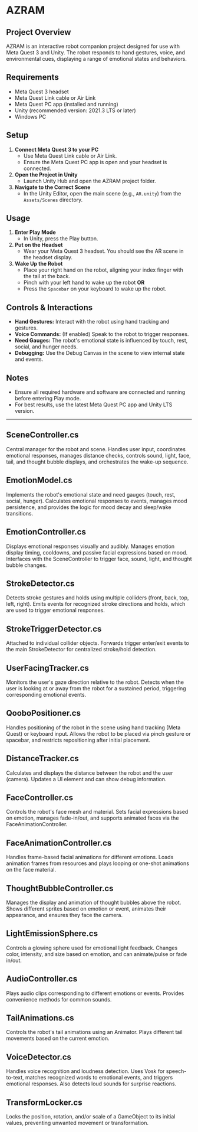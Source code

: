 # AZRAM

## Project Overview
AZRAM is an interactive robot companion project designed for use with Meta Quest 3 and Unity. The robot responds to hand gestures, voice, and environmental cues, displaying a range of emotional states and behaviors.

## Requirements
- Meta Quest 3 headset
- Meta Quest Link cable or Air Link
- Meta Quest PC app (installed and running)
- Unity (recommended version: 2021.3 LTS or later)
- Windows PC

## Setup
1. **Connect Meta Quest 3 to your PC**
   - Use Meta Quest Link cable or Air Link.
   - Ensure the Meta Quest PC app is open and your headset is connected.
2. **Open the Project in Unity**
   - Launch Unity Hub and open the AZRAM project folder.
3. **Navigate to the Correct Scene**
   - In the Unity Editor, open the main scene (e.g., `AR.unity`) from the `Assets/Scenes` directory.

## Usage
1. **Enter Play Mode**
   - In Unity, press the Play button.
2. **Put on the Headset**
   - Wear your Meta Quest 3 headset. You should see the AR scene in the headset display.
3. **Wake Up the Robot**
   - Place your right hand on the robot, aligning your index finger with the tail at the back.
   - Pinch with your left hand to wake up the robot **OR**
   - Press the `Spacebar` on your keyboard to wake up the robot.

## Controls & Interactions
- **Hand Gestures:** Interact with the robot using hand tracking and gestures.
- **Voice Commands:** (If enabled) Speak to the robot to trigger responses.
- **Need Gauges:** The robot's emotional state is influenced by touch, rest, social, and hunger needs.
- **Debugging:** Use the Debug Canvas in the scene to view internal state and events.

## Notes
- Ensure all required hardware and software are connected and running before entering Play mode.
- For best results, use the latest Meta Quest PC app and Unity LTS version.

---
## SceneController.cs
Central manager for the robot and scene. Handles user input, coordinates emotional responses, manages distance checks, controls sound, light, face, tail, and thought bubble displays, and orchestrates the wake-up sequence.

## EmotionModel.cs
Implements the robot's emotional state and need gauges (touch, rest, social, hunger). Calculates emotional responses to events, manages mood persistence, and provides the logic for mood decay and sleep/wake transitions.

## EmotionController.cs
Displays emotional responses visually and audibly. Manages emotion display timing, cooldowns, and passive facial expressions based on mood. Interfaces with the SceneController to trigger face, sound, light, and thought bubble changes.

## StrokeDetector.cs
Detects stroke gestures and holds using multiple colliders (front, back, top, left, right). Emits events for recognized stroke directions and holds, which are used to trigger emotional responses.

## StrokeTriggerDetector.cs
Attached to individual collider objects. Forwards trigger enter/exit events to the main StrokeDetector for centralized stroke/hold detection.

## UserFacingTracker.cs
Monitors the user's gaze direction relative to the robot. Detects when the user is looking at or away from the robot for a sustained period, triggering corresponding emotional events.

## QooboPositioner.cs
Handles positioning of the robot in the scene using hand tracking (Meta Quest) or keyboard input. Allows the robot to be placed via pinch gesture or spacebar, and restricts repositioning after initial placement.

## DistanceTracker.cs
Calculates and displays the distance between the robot and the user (camera). Updates a UI element and can show debug information.

## FaceController.cs
Controls the robot's face mesh and material. Sets facial expressions based on emotion, manages fade-in/out, and supports animated faces via the FaceAnimationController.

## FaceAnimationController.cs
Handles frame-based facial animations for different emotions. Loads animation frames from resources and plays looping or one-shot animations on the face material.

## ThoughtBubbleController.cs
Manages the display and animation of thought bubbles above the robot. Shows different sprites based on emotion or event, animates their appearance, and ensures they face the camera.

## LightEmissionSphere.cs
Controls a glowing sphere used for emotional light feedback. Changes color, intensity, and size based on emotion, and can animate/pulse or fade in/out.

## AudioController.cs
Plays audio clips corresponding to different emotions or events. Provides convenience methods for common sounds.

## TailAnimations.cs
Controls the robot's tail animations using an Animator. Plays different tail movements based on the current emotion.

## VoiceDetector.cs
Handles voice recognition and loudness detection. Uses Vosk for speech-to-text, matches recognized words to emotional events, and triggers emotional responses. Also detects loud sounds for surprise reactions.

## TransformLocker.cs
Locks the position, rotation, and/or scale of a GameObject to its initial values, preventing unwanted movement or transformation.

